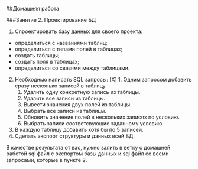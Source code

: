 ﻿
##Домашняя работа

###Занятие 2. Проектирование БД

1. Спроектировать базу данных для своего проекта:
- определиться с названиями таблиц;
- определиться с типами полей в таблицах;
- создать таблицы;
- создать поля в таблицах; 
- определиться со связями между таблицами. 
2. Необходимо написать SQL запросы: 
   [X] 1. Одним запросом добавить сразу несколько записей  в таблицу.
    1. Удалить одну конкретную запись из таблицы.
    1. Удалить все записи из таблицы.
    1. Вывести значения двух полей из таблицы.
    1. Выбрать все записи из таблицы.
    1. Обновить значение полей в нескольких записях по условию. 
    1. Выбрать записи соответсвующие заданному условию. 
3. В каждую таблицу добавить хотя бы по 5 записей.
4. Сделать экспорт структуры и данных всей БД.

В качестве результата от вас, нужно залить в ветку с домашней работой sql файл с экспортом базы данных и sql файл со всеми запросами, которые в пункте 2.
